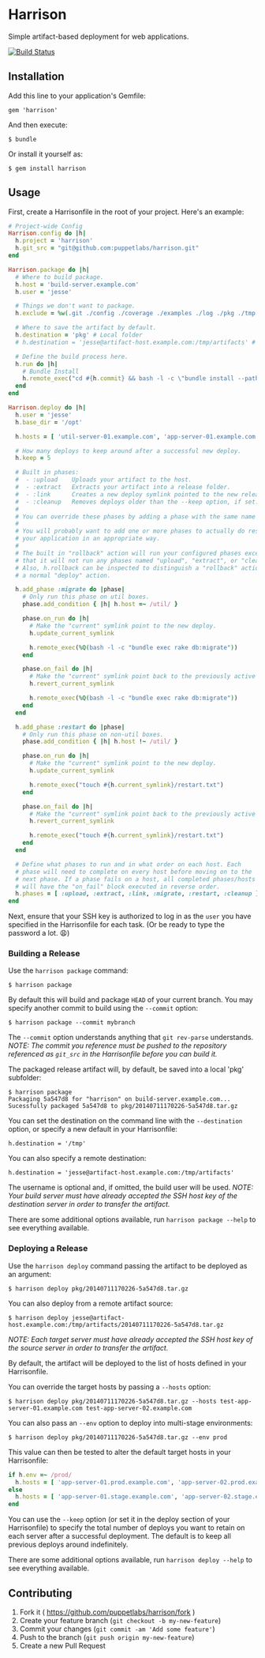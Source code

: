 # Harrison

Simple artifact-based deployment for web applications.

[![Build Status](https://travis-ci.org/puppetlabs/harrison.svg?branch=master)](https://travis-ci.org/puppetlabs/harrison)

## Installation

Add this line to your application's Gemfile:

    gem 'harrison'

And then execute:

    $ bundle

Or install it yourself as:

    $ gem install harrison

## Usage

First, create a Harrisonfile in the root of your project. Here's an example:

```ruby
# Project-wide Config
Harrison.config do |h|
  h.project = 'harrison'
  h.git_src = "git@github.com:puppetlabs/harrison.git"
end

Harrison.package do |h|
  # Where to build package.
  h.host = 'build-server.example.com'
  h.user = 'jesse'

  # Things we don't want to package.
  h.exclude = %w(.git ./config ./coverage ./examples ./log ./pkg ./tmp ./spec)

  # Where to save the artifact by default.
  h.destination = 'pkg' # Local folder
  # h.destination = 'jesse@artifact-host.example.com:/tmp/artifacts' # Remote folder

  # Define the build process here.
  h.run do |h|
    # Bundle Install
    h.remote_exec("cd #{h.commit} && bash -l -c \"bundle install --path=vendor --without=\\\"development packaging test doc\\\"\"")
  end
end

Harrison.deploy do |h|
  h.user = 'jesse'
  h.base_dir = '/opt'

  h.hosts = [ 'util-server-01.example.com', 'app-server-01.example.com', 'app-server-02.example.com' ]

  # How many deploys to keep around after a successful new deploy.
  h.keep = 5

  # Built in phases:
  #  - :upload    Uploads your artifact to the host.
  #  - :extract   Extracts your artifact into a release folder.
  #  - :link      Creates a new deploy symlink pointed to the new release.
  #  - :cleanup   Removes deploys older than the --keep option, if set.
  #
  # You can override these phases by adding a phase with the same name below.
  #
  # You will probably want to add one or more phases to actually do restart
  # your application in an appropriate way.
  #
  # The built in "rollback" action will run your configured phases except
  # that it will not run any phases named "upload", "extract", or "cleanup".
  # Also, h.rollback can be inspected to distinguish a "rollback" action from
  # a normal "deploy" action.

  h.add_phase :migrate do |phase|
    # Only run this phase on util boxes.
    phase.add_condition { |h| h.host =~ /util/ }

    phase.on_run do |h|
      # Make the "current" symlink point to the new deploy.
      h.update_current_symlink

      h.remote_exec(%Q(bash -l -c "bundle exec rake db:migrate"))
    end

    phase.on_fail do |h|
      # Make the "current" symlink point back to the previously active deploy.
      h.revert_current_symlink

      h.remote_exec(%Q(bash -l -c "bundle exec rake db:migrate"))
    end
  end

  h.add_phase :restart do |phase|
    # Only run this phase on non-util boxes.
    phase.add_condition { |h| h.host !~ /util/ }

    phase.on_run do |h|
      # Make the "current" symlink point to the new deploy.
      h.update_current_symlink

      h.remote_exec("touch #{h.current_symlink}/restart.txt")
    end

    phase.on_fail do |h|
      # Make the "current" symlink point back to the previously active deploy.
      h.revert_current_symlink

      h.remote_exec("touch #{h.current_symlink}/restart.txt")
    end
  end

  # Define what phases to run and in what order on each host. Each
  # phase will need to complete on every host before moving on to the
  # next phase. If a phase fails on a host, all completed phases/hosts
  # will have the "on_fail" block executed in reverse order.
  h.phases = [ :upload, :extract, :link, :migrate, :restart, :cleanup ]
end
```

Next, ensure that your SSH key is authorized to log in as the `user` you have specified in
the Harrisonfile for each task. (Or be ready to type the password a lot. :weary:)

### Building a Release

Use the `harrison package` command:

```
$ harrison package
```

By default this will build and package `HEAD` of your current branch. You may specify another commit to
build using the `--commit` option:

```
$ harrison package --commit mybranch
```

The `--commit` option understands anything that `git rev-parse` understands. *NOTE: The commit you
reference must be pushed to the repository referenced as `git_src` in the Harrisonfile before
you can build it.*

The packaged release artifact will, by default, be saved into a local 'pkg' subfolder:

```
$ harrison package
Packaging 5a547d8 for "harrison" on build-server.example.com...
Sucessfully packaged 5a547d8 to pkg/20140711170226-5a547d8.tar.gz
```

You can set the destination on the command line with the `--destination` option, or
specify a new default in your Harrisonfile:

```
h.destination = '/tmp'
```

You can also specify a remote destination:

```
h.destination = 'jesse@artifact-host.example.com:/tmp/artifacts'
```

The username is optional and, if omitted, the build user will be used. *NOTE: Your build server
must have already accepted the SSH host key of the destination server in order to transfer the
artifact.*

There are some additional options available, run `harrison package --help` to see everything available.


### Deploying a Release

Use the `harrison deploy` command passing the artifact to be deployed as an argument:

```
$ harrison deploy pkg/20140711170226-5a547d8.tar.gz
```

You can also deploy from a remote artifact source:

```
$ harrison deploy jesse@artifact-host.example.com:/tmp/artifacts/20140711170226-5a547d8.tar.gz
```

*NOTE: Each target server must have already accepted the SSH host key of the source server in order to
transfer the artifact.*

By default, the artifact will be deployed to the list of hosts defined in your Harrisonfile.

You can override the target hosts by passing a `--hosts` option:

```
$ harrison deploy pkg/20140711170226-5a547d8.tar.gz --hosts test-app-server-01.example.com test-app-server-02.example.com
```

You can also pass an `--env` option to deploy into multi-stage environments:

```
$ harrison deploy pkg/20140711170226-5a547d8.tar.gz --env prod
```

This value can then be tested to alter the default target hosts in your Harrisonfile:

```ruby
if h.env =~ /prod/
  h.hosts = [ 'app-server-01.prod.example.com', 'app-server-02.prod.example.com' ]
else
  h.hosts = [ 'app-server-01.stage.example.com', 'app-server-02.stage.example.com' ]
end
```

You can use the `--keep` option (or set it in the deploy section of your Harrisonfile) to specify the total number of
deploys you want to retain on each server after a successful deployment. The default is to keep all previous deploys
around indefinitely.

There are some additional options available, run `harrison deploy --help` to see everything available.


## Contributing

1. Fork it ( https://github.com/puppetlabs/harrison/fork )
2. Create your feature branch (`git checkout -b my-new-feature`)
3. Commit your changes (`git commit -am 'Add some feature'`)
4. Push to the branch (`git push origin my-new-feature`)
5. Create a new Pull Request
